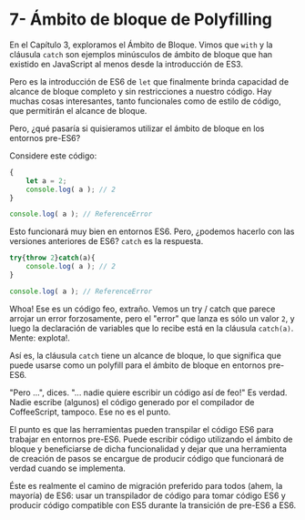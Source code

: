 # 7- Ámbito de bloque de Polyfilling

En el Capítulo 3, exploramos el Ámbito de Bloque. Vimos que `with` y la cláusula `catch` son ejemplos minúsculos de ámbito de bloque que han existido en JavaScript al menos desde la introducción de ES3.

Pero es la introducción de ES6 de `let` que finalmente brinda capacidad de alcance de bloque completo y sin restricciones a nuestro código. Hay muchas cosas interesantes, tanto funcionales como de estilo de código, que permitirán el alcance de bloque.

Pero, ¿qué pasaría si quisieramos utilizar el ámbito de bloque en los entornos pre-ES6?

Considere este código:

```js
{
	let a = 2;
	console.log( a ); // 2
}

console.log( a ); // ReferenceError
```

Esto funcionará muy bien en entornos ES6. Pero, ¿podemos hacerlo con las versiones anteriores de ES6? `catch` es la respuesta.

```js
try{throw 2}catch(a){
	console.log( a ); // 2
}

console.log( a ); // ReferenceError
```

Whoa! Ese es un código feo, extraño. Vemos un try / catch que parece arrojar un error forzosamente, pero el "error" que lanza es sólo un valor `2`, y luego la declaración de variables que lo recibe está en la cláusula `catch(a)`. Mente: explota!.

Así es, la cláusula `catch` tiene un alcance de bloque, lo que significa que puede usarse como un polyfill para el ámbito de bloque en entornos pre-ES6.

"Pero ...", dices. "... nadie quiere escribir un código así de feo!" Es verdad. Nadie escribe \(algunos\) el código generado por el compilador de CoffeeScript, tampoco. Ese no es el punto.

El punto es que las herramientas pueden transpilar el código ES6 para trabajar en entornos pre-ES6. Puede escribir código utilizando el ámbito de bloque y beneficiarse de dicha funcionalidad y dejar que una herramienta de creación de pasos se encargue de producir código que funcionará de verdad cuando se implementa.

Éste es realmente el camino de migración preferido para todos \(ahem, la mayoría\) de ES6: usar un transpilador de código para tomar código ES6 y producir código compatible con ES5 durante la transición de pre-ES6 a ES6.




